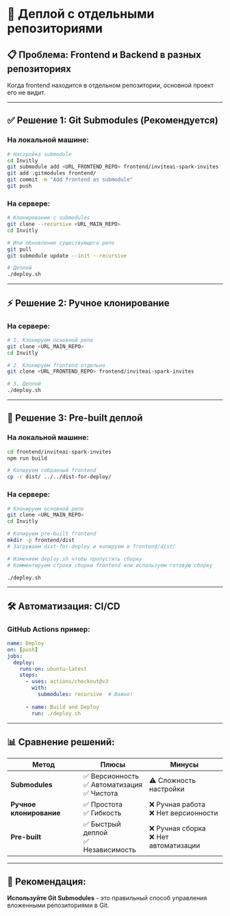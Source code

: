 # 🚀 **Деплой с отдельными репозиториями**

## 📋 **Проблема:** Frontend и Backend в разных репозиториях

Когда frontend находится в отдельном репозитории, основной проект его не видит.

---

## ✅ **Решение 1: Git Submodules (Рекомендуется)**

### На локальной машине:
```bash
# Настройка submodule
cd Invitly
git submodule add <URL_FRONTEND_REPO> frontend/inviteai-spark-invites
git add .gitmodules frontend/
git commit -m "Add frontend as submodule"
git push
```

### На сервере:
```bash
# Клонирование с submodules
git clone --recursive <URL_MAIN_REPO>
cd Invitly

# Или обновление существующего репо
git pull
git submodule update --init --recursive

# Деплой
./deploy.sh
```

---

## ⚡ **Решение 2: Ручное клонирование**

### На сервере:
```bash
# 1. Клонируем основной репо
git clone <URL_MAIN_REPO>
cd Invitly

# 2. Клонируем frontend отдельно
git clone <URL_FRONTEND_REPO> frontend/inviteai-spark-invites

# 3. Деплой
./deploy.sh
```

---

## 🔄 **Решение 3: Pre-built деплой**

### На локальной машине:
```bash
cd frontend/inviteai-spark-invites
npm run build

# Копируем собранный frontend
cp -r dist/ ../../dist-for-deploy/
```

### На сервере:
```bash
# Клонируем основной репо
git clone <URL_MAIN_REPO>
cd Invitly

# Копируем pre-built frontend
mkdir -p frontend/dist
# Загружаем dist-for-deploy и копируем в frontend/dist/

# Изменяем deploy.sh чтобы пропустить сборку
# Комментируем строки сборки frontend или используем готовую сборку

./deploy.sh
```

---

## 🛠️ **Автоматизация: CI/CD**

### GitHub Actions пример:
```yaml
name: Deploy
on: [push]
jobs:
  deploy:
    runs-on: ubuntu-latest
    steps:
      - uses: actions/checkout@v3
        with:
          submodules: recursive  # Важно!
      
      - name: Build and Deploy
        run: ./deploy.sh
```

---

## 📊 **Сравнение решений:**

| Метод | Плюсы | Минусы |
|-------|-------|--------|
| **Submodules** | ✅ Версионность<br>✅ Автоматизация<br>✅ Чистота | ⚠️ Сложность настройки |
| **Ручное клонирование** | ✅ Простота<br>✅ Гибкость | ❌ Ручная работа<br>❌ Нет версионности |
| **Pre-built** | ✅ Быстрый деплой<br>✅ Независимость | ❌ Ручная сборка<br>❌ Нет автоматизации |

---

## 🎯 **Рекомендация:**

**Используйте Git Submodules** - это правильный способ управления вложенными репозиториями в Git. 